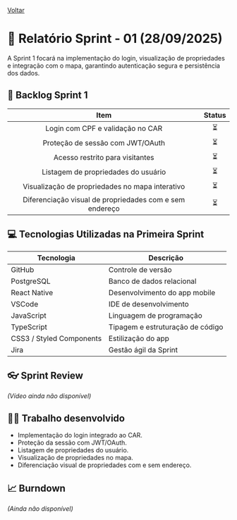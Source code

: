 <a href="../README.md">Voltar</a>

# 📄 Relatório Sprint - 01 (28/09/2025)

A Sprint 1 focará na implementação do login, visualização de propriedades e integração com o mapa, garantindo autenticação segura e persistência dos dados.

## 📜 Backlog Sprint 1

| Item | Status | 
| :----: | :----: | 
Login com CPF e validação no CAR | ⏳
Proteção de sessão com JWT/OAuth | ⏳
Acesso restrito para visitantes | ⏳
Listagem de propriedades do usuário | ⏳
Visualização de propriedades no mapa interativo | ⏳
Diferenciação visual de propriedades com e sem endereço | ⏳

## 💻 Tecnologias Utilizadas na Primeira Sprint

| Tecnologia | Descrição |
|------------|-----------|
| GitHub | Controle de versão |
| PostgreSQL | Banco de dados relacional |
| React Native | Desenvolvimento do app mobile |
| VSCode | IDE de desenvolvimento |
| JavaScript | Linguagem de programação |
| TypeScript | Tipagem e estruturação de código |
| CSS3 / Styled Components | Estilização do app |
| Jira | Gestão ágil da Sprint |

## 👓 Sprint Review
*(Vídeo ainda não disponível)*

## 👨‍💻 Trabalho desenvolvido
- Implementação do login integrado ao CAR.
- Proteção da sessão com JWT/OAuth.
- Listagem de propriedades do usuário.
- Visualização de propriedades no mapa.
- Diferenciação visual de propriedades com e sem endereço.

## 📈 Burndown
*(Ainda não disponível)*
